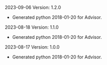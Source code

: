 2023-09-06 Version: 1.2.0
- Generated python 2018-01-20 for Advisor.

2023-08-18 Version: 1.1.0
- Generated python 2018-01-20 for Advisor.

2023-08-17 Version: 1.0.0
- Generated python 2018-01-20 for Advisor.

